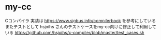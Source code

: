 # my-cc

Cコンパイラ
実装は https://www.sigbus.info/compilerbook を参考にしている
またテストとして hsjoihs さんのテストケースをmy-cc向けに修正して利用している
https://github.com/hsjoihs/c-compiler/blob/master/test_cases.sh
